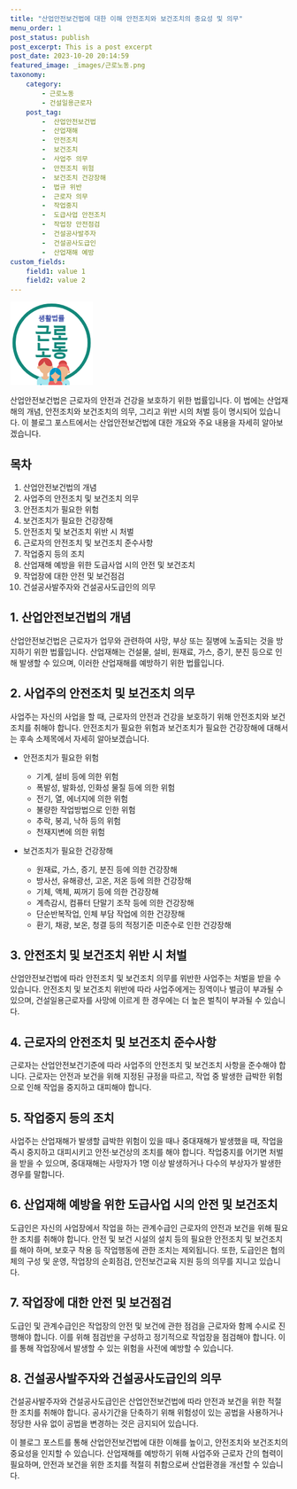 ```yaml
---
title: "산업안전보건법에 대한 이해 안전조치와 보건조치의 중요성 및 의무"
menu_order: 1
post_status: publish
post_excerpt: This is a post excerpt
post_date: 2023-10-20 20:14:59
featured_image: _images/근로노동.png
taxonomy:
    category:
        - 근로노동
        - 건설일용근로자
    post_tag:
        -  산업안전보건법
        -  산업재해
        -  안전조치
        -  보건조치
        -  사업주 의무
        -  안전조치 위험
        -  보건조치 건강장해
        -  법규 위반
        -  근로자 의무
        -  작업중지
        -  도급사업 안전조치
        -  작업장 안전점검
        -  건설공사발주자
        -  건설공사도급인
        -  산업재해 예방
custom_fields:
    field1: value 1
    field2: value 2
---
```


![근로노동](/_images/근로노동.png)

산업안전보건법은 근로자의 안전과 건강을 보호하기 위한 법률입니다. 이 법에는 산업재해의 개념, 안전조치와 보건조치의 의무, 그리고 위반 시의 처벌 등이 명시되어 있습니다. 이 블로그 포스트에서는 산업안전보건법에 대한 개요와 주요 내용을 자세히 알아보겠습니다.

## 목차

1. 산업안전보건법의 개념
2. 사업주의 안전조치 및 보건조치 의무
3. 안전조치가 필요한 위험
4. 보건조치가 필요한 건강장해
5. 안전조치 및 보건조치 위반 시 처벌
6. 근로자의 안전조치 및 보건조치 준수사항
7. 작업중지 등의 조치
8. 산업재해 예방을 위한 도급사업 시의 안전 및 보건조치
9. 작업장에 대한 안전 및 보건점검
10. 건설공사발주자와 건설공사도급인의 의무

## 1. 산업안전보건법의 개념

산업안전보건법은 근로자가 업무와 관련하여 사망, 부상 또는 질병에 노출되는 것을 방지하기 위한 법률입니다. 산업재해는 건설물, 설비, 원재료, 가스, 증기, 분진 등으로 인해 발생할 수 있으며, 이러한 산업재해를 예방하기 위한 법률입니다.

## 2. 사업주의 안전조치 및 보건조치 의무

사업주는 자신의 사업을 할 때, 근로자의 안전과 건강을 보호하기 위해 안전조치와 보건조치를 취해야 합니다. 안전조치가 필요한 위험과 보건조치가 필요한 건강장해에 대해서는 후속 소제목에서 자세히 알아보겠습니다.

- 안전조치가 필요한 위험
  - 기계, 설비 등에 의한 위험
  - 폭발성, 발화성, 인화성 물질 등에 의한 위험
  - 전기, 열, 에너지에 의한 위험
  - 불량한 작업방법으로 인한 위험
  - 추락, 붕괴, 낙하 등의 위험
  - 천재지변에 의한 위험

- 보건조치가 필요한 건강장해
  - 원재료, 가스, 증기, 분진 등에 의한 건강장해
  - 방사선, 유해광선, 고온, 저온 등에 의한 건강장해
  - 기체, 액체, 찌꺼기 등에 의한 건강장해
  - 계측감시, 컴퓨터 단말기 조작 등에 의한 건강장해
  - 단순반복작업, 인체 부담 작업에 의한 건강장해
  - 환기, 채광, 보온, 청결 등의 적정기준 미준수로 인한 건강장해

## 3. 안전조치 및 보건조치 위반 시 처벌

산업안전보건법에 따라 안전조치 및 보건조치 의무를 위반한 사업주는 처벌을 받을 수 있습니다. 안전조치 및 보건조치 위반에 따라 사업주에게는 징역이나 벌금이 부과될 수 있으며, 건설일용근로자를 사망에 이르게 한 경우에는 더 높은 벌칙이 부과될 수 있습니다.

## 4. 근로자의 안전조치 및 보건조치 준수사항

근로자는 산업안전보건기준에 따라 사업주의 안전조치 및 보건조치 사항을 준수해야 합니다. 근로자는 안전과 보건을 위해 지정된 규정을 따르고, 작업 중 발생한 급박한 위험으로 인해 작업을 중지하고 대피해야 합니다.

## 5. 작업중지 등의 조치

사업주는 산업재해가 발생할 급박한 위험이 있을 때나 중대재해가 발생했을 때, 작업을 즉시 중지하고 대피시키고 안전·보건상의 조치를 해야 합니다. 작업중지를 어기면 처벌을 받을 수 있으며, 중대재해는 사망자가 1명 이상 발생하거나 다수의 부상자가 발생한 경우를 말합니다.

## 6. 산업재해 예방을 위한 도급사업 시의 안전 및 보건조치

도급인은 자신의 사업장에서 작업을 하는 관계수급인 근로자의 안전과 보건을 위해 필요한 조치를 취해야 합니다. 안전 및 보건 시설의 설치 등의 필요한 안전조치 및 보건조치를 해야 하며, 보호구 착용 등 작업행동에 관한 조치는 제외됩니다. 또한, 도급인은 협의체의 구성 및 운영, 작업장의 순회점검, 안전보건교육 지원 등의 의무를 지니고 있습니다.

## 7. 작업장에 대한 안전 및 보건점검

도급인 및 관계수급인은 작업장의 안전 및 보건에 관한 점검을 근로자와 함께 수시로 진행해야 합니다. 이를 위해 점검반을 구성하고 정기적으로 작업장을 점검해야 합니다. 이를 통해 작업장에서 발생할 수 있는 위험을 사전에 예방할 수 있습니다.

## 8. 건설공사발주자와 건설공사도급인의 의무

건설공사발주자와 건설공사도급인은 산업안전보건법에 따라 안전과 보건을 위한 적절한 조치를 취해야 합니다. 공사기간을 단축하기 위해 위험성이 있는 공법을 사용하거나 정당한 사유 없이 공법을 변경하는 것은 금지되어 있습니다.

이 블로그 포스트를 통해 산업안전보건법에 대한 이해를 높이고, 안전조치와 보건조치의 중요성을 인지할 수 있습니다. 산업재해를 예방하기 위해 사업주와 근로자 간의 협력이 필요하며, 안전과 보건을 위한 조치를 적절히 취함으로써 산업환경을 개선할 수 있습니다.
